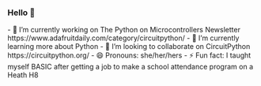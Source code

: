 ### Hello 👋

<!--
- **TheKitty/TheKitty** is a ✨ _special_ ✨ repository because its `README.md` (this file) appears on your GitHub profile.
--!>

- 🔭 I’m currently working on The Python on Microcontrollers Newsletter https://www.adafruitdaily.com/category/circuitpython/
- 🌱 I’m currently learning more about Python
- 👯 I’m looking to collaborate on CircuitPython https://circuitpython.org/
- 😄 Pronouns: she/her/hers
- ⚡ Fun fact: I taught myself BASIC after getting a job to make a school attendance program on a Heath H8

